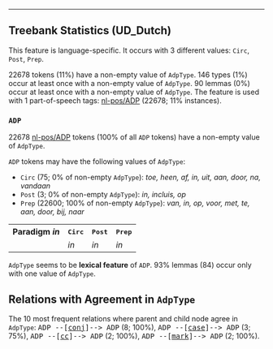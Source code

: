 

--------------------------------------------------------------------------------

## Treebank Statistics (UD_Dutch)

This feature is language-specific.
It occurs with 3 different values: `Circ`, `Post`, `Prep`.

22678 tokens (11%) have a non-empty value of `AdpType`.
146 types (1%) occur at least once with a non-empty value of `AdpType`.
90 lemmas (0%) occur at least once with a non-empty value of `AdpType`.
The feature is used with 1 part-of-speech tags: [nl-pos/ADP]() (22678; 11% instances).

### `ADP`

22678 [nl-pos/ADP]() tokens (100% of all `ADP` tokens) have a non-empty value of `AdpType`.

`ADP` tokens may have the following values of `AdpType`:

* `Circ` (75; 0% of non-empty `AdpType`): <em>toe, heen, af, in, uit, aan, door, na, vandaan</em>
* `Post` (3; 0% of non-empty `AdpType`): <em>in, incluis, op</em>
* `Prep` (22600; 100% of non-empty `AdpType`): <em>van, in, op, voor, met, te, aan, door, bij, naar</em>

<table>
  <tr><th>Paradigm <i>in</i></th><th><tt>Circ</tt></th><th><tt>Post</tt></th><th><tt>Prep</tt></th></tr>
  <tr><td><tt></tt></td><td><em>in</em></td><td><em>in</em></td><td><em>in</em></td></tr>
</table>

`AdpType` seems to be **lexical feature** of `ADP`. 93% lemmas (84) occur only with one value of `AdpType`.

## Relations with Agreement in `AdpType`

The 10 most frequent relations where parent and child node agree in `AdpType`:
<tt>ADP --[<a href="../dep/conj.html">conj</a>]--> ADP</tt> (8; 100%),
<tt>ADP --[<a href="../dep/case.html">case</a>]--> ADP</tt> (3; 75%),
<tt>ADP --[<a href="../dep/cc.html">cc</a>]--> ADP</tt> (2; 100%),
<tt>ADP --[<a href="../dep/mark.html">mark</a>]--> ADP</tt> (2; 100%).

